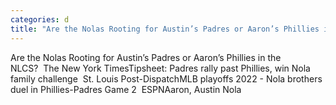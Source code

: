 ```yaml
---
categories: d
title: "Are the Nolas Rooting for Austin’s Padres or Aaron’s Phillies in the NLCS  The New York Times"
---
```

Are the Nolas Rooting for Austin’s Padres or Aaron’s Phillies in the NLCS?&nbsp;&nbsp;The New York TimesTipsheet: Padres rally past Phillies, win Nola family challenge&nbsp;&nbsp;St. Louis Post-DispatchMLB playoffs 2022 - Nola brothers duel in Phillies-Padres Game 2&nbsp;&nbsp;ESPNAaron, Austin Nola